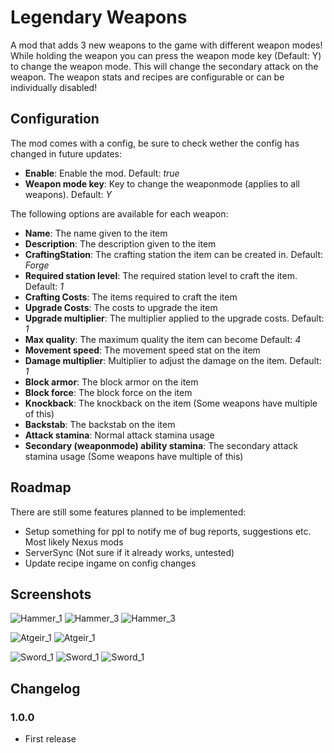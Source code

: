 ﻿# Legendary Weapons

A mod that adds 3 new weapons to the game with different weapon modes! While holding the weapon you can press the weapon mode key (Default: Y) to change the weapon mode. This will change the secondary attack on the weapon. The weapon stats and recipes are configurable or can be individually disabled!

## Configuration
The mod comes with a config, be sure to check wether the config has changed in future updates:
 - **Enable**: Enable the mod. Default: *true*
 - **Weapon mode key**: Key to change the weaponmode (applies to all weapons). Default: *Y*

 The following options are available for each weapon:
 - **Name**: The name given to the item
 - **Description**: The description given to the item
 - **CraftingStation**: The crafting station the item can be created in. Default: *Forge*
 - **Required station level**: The required station level to craft the item. Default: *1*
 - **Crafting Costs**: The items required to craft the item
 - **Upgrade Costs**: The costs to upgrade the item
 - **Upgrade multiplier**: The multiplier applied to the upgrade costs. Default: *1*
 - **Max quality**: The maximum quality the item can become Default: *4*
 - **Movement speed**: The movement speed stat on the item
 - **Damage multiplier**: Multiplier to adjust the damage on the item. Default: *1*
 - **Block armor**: The block armor on the item
 - **Block force**: The block force on the item
 - **Knockback**: The knockback on the item (Some weapons have multiple of this)
 - **Backstab**: The backstab on the item
 - **Attack stamina**: Normal attack stamina usage
 - **Secondary (weaponmode) ability stamina**: The secondary attack stamina usage (Some weapons have multiple of this)

## Roadmap
There are still some features planned to be implemented:
 - Setup something for ppl to notify me of bug reports, suggestions etc. Most likely Nexus mods
 - ServerSync (Not sure if it already works, untested)
 - Update recipe ingame on config changes

 ## Screenshots
![Hammer_1](https://robhost.nl/img/valheim/Hammer_1.jpg)
![Hammer_3](https://robhost.nl/img/valheim/Hammer_2.jpg)
![Hammer_3](https://robhost.nl/img/valheim/Hammer_3.jpg)

![Atgeir_1](https://robhost.nl/img/valheim/Atgeir_1.jpg)
![Atgeir_1](https://robhost.nl/img/valheim/Atgeir_2.jpg)

![Sword_1](https://robhost.nl/img/valheim/Sword_1.jpg)
![Sword_1](https://robhost.nl/img/valheim/Sword_2.jpg)
![Sword_1](https://robhost.nl/img/valheim/Sword_3.jpg)

## Changelog
### 1.0.0
- First release
